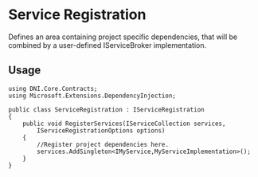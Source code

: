﻿# Service Registration
Defines an area containing project specific dependencies, that will be
combined by a user-defined IServiceBroker implementation.
## Usage

    using DNI.Core.Contracts;
    using Microsoft.Extensions.DependencyInjection;
    
    public class ServiceRegistration : IServiceRegistration
    {
        public void RegisterServices(IServiceCollection services, 
            IServiceRegistrationOptions options)
        {
            //Register project dependencies here.
            services.AddSingleton<IMyService,MyServiceImplementation>();
        }
    }


